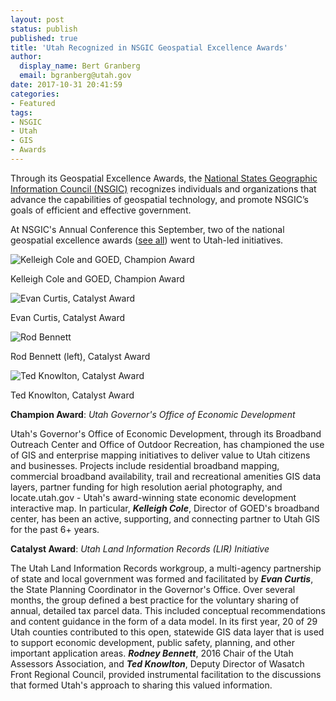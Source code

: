 ```yaml
---
layout: post
status: publish
published: true
title: 'Utah Recognized in NSGIC Geospatial Excellence Awards'
author:
  display_name: Bert Granberg
  email: bgranberg@utah.gov
date: 2017-10-31 20:41:59
categories:
- Featured
tags:
- NSGIC
- Utah
- GIS
- Awards
---
```

Through its Geospatial Excellence Awards, the [National States Geographic Information Council (NSGIC)](https://nsgic.org) recognizes individuals and organizations that advance the capabilities of geospatial technology, and promote NSGIC’s goals of efficient and effective government.

At NSGIC's Annual Conference this September, two of the national geospatial excellence awards ([see all](https://nsgic.memberclicks.net/2017-NSGIC-awards0)) went to Utah-led initiatives.

<div class="flex flex--center">
  <div>
    <div class="caption">
      <img src="{{ "/images/nsgic_awards/KColeGOEDSmall.png" | prepend: site.baseurl }}" alt="Kelleigh Cole and GOED, Champion Award" />
      <p class="caption-text">Kelleigh Cole and GOED, Champion Award</p>
    </div>
  </div>
  <div>
    <div class="caption">
      <img src="{{ "/images/nsgic_awards/ECurtisSmall.png" | prepend: site.baseurl }}" alt="Evan Curtis, Catalyst Award" />
      <p class="caption-text">Evan Curtis, Catalyst Award</p>
    </div>
  </div>
</div>
<div class="flex flex--center">
  <div>
    <div class="caption">
      <img src="{{ "/images/nsgic_awards/RodBennett.png" | prepend: site.baseurl }}" alt="Rod Bennett" />
      <p class="caption-text">Rod Bennett (left), Catalyst Award</p>
    </div>
  </div>
  <div>
    <div class="caption">
      <img src="{{ "/images/nsgic_awards/TKnowltonSmall.png" | prepend: site.baseurl }}" alt="Ted Knowlton, Catalyst Award" />
      <p class="caption-text">Ted Knowlton, Catalyst Award</p>
    </div>
  </div>
</div>

**Champion Award**: _Utah Governor's Office of Economic Development_

Utah's Governor's Office of Economic Development, through its Broadband Outreach Center and Office of Outdoor Recreation, has championed the use of GIS and enterprise mapping initiatives to deliver value to Utah citizens and businesses. Projects include residential broadband mapping, commercial broadband availability, trail and recreational amenities GIS data layers, partner funding for high resolution aerial photography, and locate.utah.gov - Utah's award-winning state economic development interactive map. In particular, **_Kelleigh Cole_**, Director of GOED's broadband center, has been an active, supporting, and connecting partner to Utah GIS for the past 6+ years.

**Catalyst Award**: _Utah Land Information Records (LIR) Initiative_

The Utah Land Information Records workgroup, a multi-agency partnership of state and local government was formed and facilitated by **_Evan Curtis_**, the State Planning Coordinator in the Governor's Office. Over several months, the group defined a best practice for the voluntary sharing of annual, detailed tax parcel data. This included conceptual recommendations and content guidance in the form of a data model. In its first year, 20 of 29 Utah counties contributed to this open, statewide GIS data layer that is used to support economic development, public safety, planning, and other important application areas. **_Rodney Bennett_**, 2016 Chair of the Utah Assessors Association, and **_Ted Knowlton_**, Deputy Director of Wasatch Front Regional Council, provided instrumental facilitation to the discussions that formed Utah's approach to sharing this valued information.
